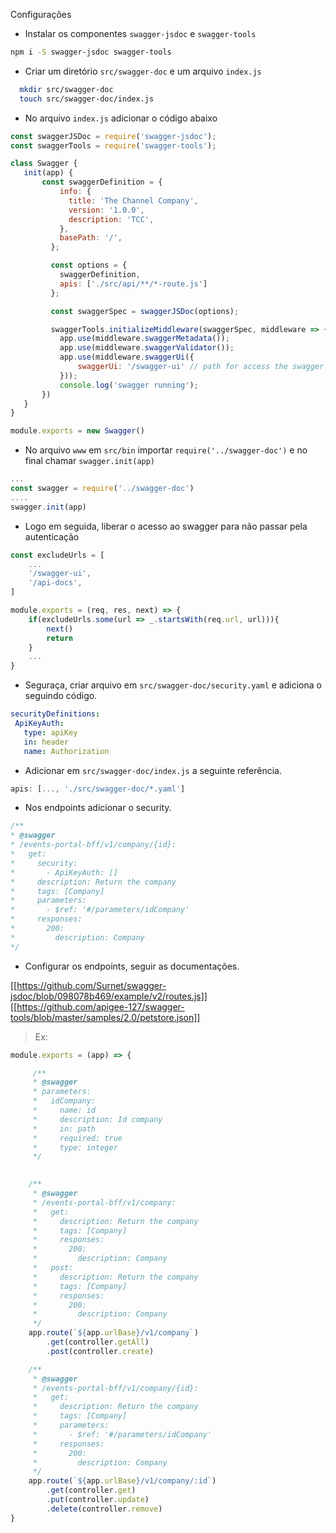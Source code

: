 Configurações

 - Instalar os componentes `swagger-jsdoc` e `swagger-tools`
  ```sh
  npm i -S swagger-jsdoc swagger-tools
  ```

 - Criar um diretório `src/swagger-doc` e um arquivo `index.js`
  
```sh
  mkdir src/swagger-doc
  touch src/swagger-doc/index.js
```

 - No arquivo `index.js` adicionar o código abaixo
 
 ```js
const swaggerJSDoc = require('swagger-jsdoc');
const swaggerTools = require('swagger-tools');

class Swagger {
    init(app) {
        const swaggerDefinition = {
            info: {
              title: 'The Channel Company',
              version: '1.0.0', 
              description: 'TCC',
            },
            basePath: '/',
          };

          const options = {
            swaggerDefinition,
            apis: ['./src/api/**/*-route.js']
          };

          const swaggerSpec = swaggerJSDoc(options);

          swaggerTools.initializeMiddleware(swaggerSpec, middleware => {
            app.use(middleware.swaggerMetadata());
            app.use(middleware.swaggerValidator());
            app.use(middleware.swaggerUi({
                swaggerUi: '/swagger-ui' // path for access the swagger in browser
            }));
            console.log('swagger running');
        })
    }
}

module.exports = new Swagger()
 ```
 - No arquivo `www` em `src/bin` importar `require('../swagger-doc')` e no final chamar `swagger.init(app)`
 ```js
...
const swagger = require('../swagger-doc')
....
swagger.init(app)
 ```
 - Logo em seguida, liberar o acesso ao swagger para não passar pela autenticação
```js
const excludeUrls = [
    ...
    '/swagger-ui',
    '/api-docs',
]

module.exports = (req, res, next) => {
    if(excludeUrls.some(url => _.startsWith(req.url, url))){
        next()
        return
    }
    ...
}
```

 - Seguraça, criar arquivo em `src/swagger-doc/security.yaml` e adiciona o seguindo código.
 
 ```yaml
securityDefinitions:
  ApiKeyAuth:
    type: apiKey
    in: header
    name: Authorization
 ```

 - Adicionar em `src/swagger-doc/index.js` a seguinte referência.

 ```js
apis: [..., './src/swagger-doc/*.yaml']
 ```

 - Nos endpoints adicionar o security.

 ```js
/**
* @swagger
* /events-portal-bff/v1/company/{id}:
*   get:
*     security:
*       - ApiKeyAuth: []
*     description: Return the company
*     tags: [Company]
*     parameters:
*       - $ref: '#/parameters/idCompany'
*     responses:
*       200:
*         description: Company
*/
 ```

 - Configurar os endpoints, seguir as documentações.

[[https://github.com/Surnet/swagger-jsdoc/blob/098078b469/example/v2/routes.js]]
[[https://github.com/apigee-127/swagger-tools/blob/master/samples/2.0/petstore.json]]

> Ex: 

```js
module.exports = (app) => {

     /**
     * @swagger
     * parameters:
     *   idCompany:
     *     name: id
     *     description: Id company
     *     in: path
     *     required: true
     *     type: integer
     */
    

    /**
     * @swagger
     * /events-portal-bff/v1/company:
     *   get:
     *     description: Return the company
     *     tags: [Company]
     *     responses:
     *       200:
     *         description: Company
     *   post:
     *     description: Return the company
     *     tags: [Company]
     *     responses:
     *       200:
     *         description: Company
     */
    app.route(`${app.urlBase}/v1/company`)
        .get(controller.getAll)
        .post(controller.create)

    /**
     * @swagger
     * /events-portal-bff/v1/company/{id}:
     *   get:
     *     description: Return the company
     *     tags: [Company]
     *     parameters:
     *       - $ref: '#/parameters/idCompany'
     *     responses:
     *       200:
     *         description: Company
     */
    app.route(`${app.urlBase}/v1/company/:id`)
        .get(controller.get)
        .put(controller.update)
        .delete(controller.remove)
}
```
